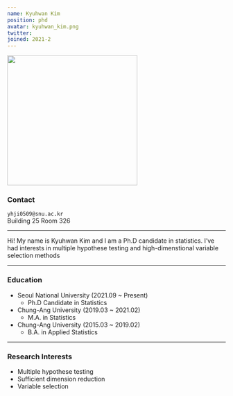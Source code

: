```yaml
---
name: Kyuhwan Kim
position: phd
avatar: kyuhwan_kim.png
twitter:
joined: 2021-2
---
```


<img width="300" src="{{site.baseurl}}/images/people/{{page.avatar}}" data-action="zoom">

### Contact

<i class="fa fa-envelope-o"></i>  `yhji0509@snu.ac.kr`<br>
<i class="fa fa-building"></i> Building 25 Room 326 <br>

<hr>

Hi! My name is Kyuhwan Kim and I am a Ph.D candidate in statistics. I’ve had interests in multiple hypothese testing and high-dimenstional variable selection methods

<hr>

### Education

* Seoul National University (2021.09 ~ Present)
    - Ph.D Candidate in Statistics
* Chung-Ang University (2019.03 ~ 2021.02)
    - M.A. in  Statistics
* Chung-Ang University (2015.03 ~ 2019.02)
    - B.A. in Applied Statistics

<hr>

### Research Interests

* Multiple hypothese testing
* Sufficient dimension reduction
* Variable selection


